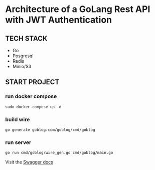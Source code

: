 # Architecture of a GoLang Rest API with JWT Authentication

## TECH STACK
- Go
- Posgresql
- Redis
- Minio/S3


## START PROJECT
### run docker compose
```console
sudo docker-compose up -d
```

### build wire
```console
go generate goblog.com/goblog/cmd/goblog
```

### run server
```console
go run cmd/goblog/wire_gen.go cmd/goblog/main.go
```

Visit the [Swagger docs](http://localhost:8080/api/docs/#/)